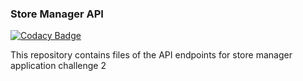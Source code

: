 ### Store Manager API

[![Codacy Badge](https://api.codacy.com/project/badge/Grade/0df5d65a42564e19ac8ca001fd7c120d)](https://app.codacy.com/app/Allan690/StoreManager-API?utm_source=github.com&utm_medium=referral&utm_content=Allan690/StoreManager-API&utm_campaign=Badge_Grade_Dashboard)

This repository contains files of the API endpoints for store manager application challenge 2
